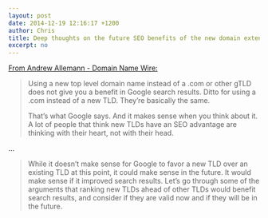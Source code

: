 ```yaml
---
layout: post
date: 2014-12-19 12:16:17 +1200
author: Chris
title: Deep thoughts on the future SEO benefits of the new domain extensions
excerpt: no
---
```


[From Andrew Allemann - Domain Name Wire:](http://domainnamewire.com/2014/12/17/could-new-tlds-have-an-seo-benefit-in-the-future/)

> Using a new top level domain name instead of a .com or other gTLD does not give you a benefit in Google search results. Ditto for using a .com instead of a new TLD. They’re basically the same.
>
> That’s what Google says. And it makes sense when you think about it. A lot of people that think new TLDs have an SEO advantage are thinking with their heart, not with their head.

...

> While it doesn’t make sense for Google to favor a new TLD over an existing TLD at this point, it could make sense in the future. It would make sense if it improved search results. Let’s go through some of the arguments that ranking new TLDs ahead of other TLDs would benefit search results, and consider if they are valid now and if they will be in the future.



